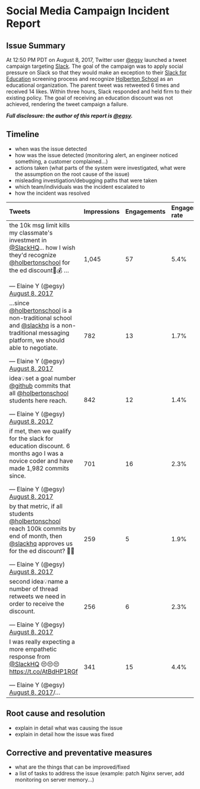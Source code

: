 # Social Media Campaign Incident Report

##   Issue Summary

At 12:50 PM PDT on August 8, 2017, Twitter user [@egsy](https://twitter.com/egsy) launched a tweet campaign targeting [Slack](https://slack.com/). The goal of the campaign was to apply social pressure on Slack so that they would make an exception to their [Slack for Education](https://get.slack.help/hc/en-us/articles/206646877-Slack-for-Education) screening process and recognize [Holberton School](https://www.holbertonschool.com/) as an educational organization. The parent tweet was retweeted 6 times and received 14 likes. Within three hours, Slack responded and held firm to their existing policy. The goal of receiving an education discount was not achieved, rendering the tweet campaign a failure.

_**Full disclosure: the author of this report is [@egsy](https://twitter.com/egsy).**_

##   Timeline

- when was the issue detected
- how was the issue detected (monitoring alert, an engineer noticed something, a customer complained...)
- actions taken (what parts of the system were investigated, what were the assumption on the root cause of the issue)
- misleading investigation/debugging paths that were taken
- which team/individuals was the incident escalated to
- how the incident was resolved


Tweets | Impressions | Engagements | Engagement rate
:--- | :--- | :--- | :---
the 10k msg limit kills my classmate&#39;s investment in <a href="https://twitter.com/SlackHQ">@SlackHQ</a>... how I wish they&#39;d recognize <a href="https://twitter.com/holbertonschool">@holbertonschool</a> for the ed discount💸💰 …</p>&mdash; Elaine Y (@egsy) <a href="https://twitter.com/egsy/status/895009313638436864">August 8, 2017</a>| 1,045|57|5.4%
…since <a href="https://twitter.com/holbertonschool">@holbertonschool</a> is a non-traditional school and <a href="https://twitter.com/SlackHQ">@slackhq</a> is a non-traditional messaging platform, we should able to negotiate.</p>&mdash; Elaine Y (@egsy) <a href="https://twitter.com/egsy/status/895009426460917761">August 8, 2017</a> | 782|13|1.7%
idea💡set a goal number <a href="https://twitter.com/github">@github</a> commits that all <a href="https://twitter.com/holbertonschool">@holbertonschool</a> students here reach.</p>&mdash; Elaine Y (@egsy) <a href="https://twitter.com/egsy/status/895009609181667328">August 8, 2017</a> | 842|12|1.4% 
if met, then we qualify for the slack for education discount. 6 months ago I was a novice coder and have made 1,982 commits since.</p>&mdash; Elaine Y (@egsy) <a href="https://twitter.com/egsy/status/895009675569094657">August 8, 2017</a>| 701|16|2.3%
by that metric, if all students <a href="https://twitter.com/holbertonschool">@holbertonschool</a> reach 100k commits by end of month, then <a href="https://twitter.com/SlackHQ">@slackhq</a> approves us for the ed discount? 🙏🤓</p>&mdash; Elaine Y (@egsy) <a href="https://twitter.com/egsy/status/895010116377862144">August 8, 2017</a>  |259| 5 | 1.9%
second idea💡name a number of thread retweets we need in order to receive the discount.</p>&mdash; Elaine Y (@egsy) <a href="https://twitter.com/egsy/status/895010316219670528">August 8, 2017</a>  | 256| 6| 2.3% 
I was really expecting a more empathetic response from <a href="https://twitter.com/SlackHQ">@SlackHQ</a> 😔😔😔 <a href="https://t.co/AtBdHP1RGf">https://t.co/AtBdHP1RGf</a></p>&mdash; Elaine Y (@egsy) <a href="https://twitter.com/egsy/status/895031815924203520">August 8, 2017</a>/… | 341 |15 | 4.4%

##  Root cause and resolution

- explain in detail what was causing the issue
- explain in detail how the issue was fixed

##   Corrective and preventative measures

- what are the things that can be improved/fixed
- a list of tasks to address the issue (example: patch Nginx server, add monitoring on server memory...)

